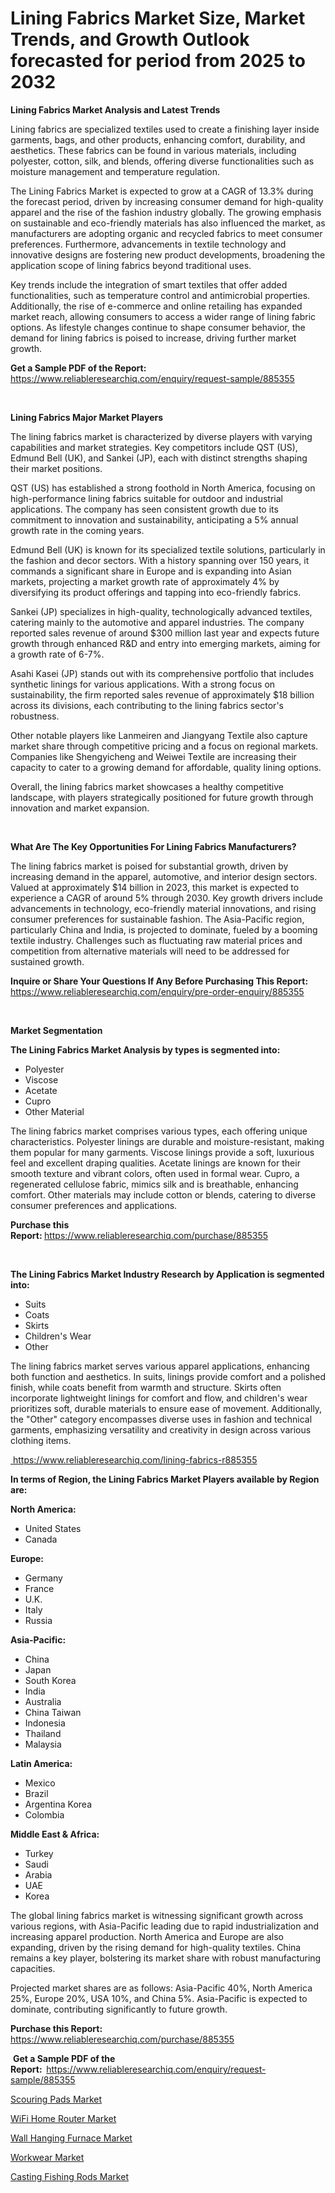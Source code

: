 <p><h1>Lining Fabrics Market Size, Market Trends, and Growth Outlook forecasted for period from 2025 to 2032</h1></p><p><strong>Lining Fabrics Market Analysis and Latest Trends</strong></p>
<p><p>Lining fabrics are specialized textiles used to create a finishing layer inside garments, bags, and other products, enhancing comfort, durability, and aesthetics. These fabrics can be found in various materials, including polyester, cotton, silk, and blends, offering diverse functionalities such as moisture management and temperature regulation.</p><p>The Lining Fabrics Market is expected to grow at a CAGR of 13.3% during the forecast period, driven by increasing consumer demand for high-quality apparel and the rise of the fashion industry globally. The growing emphasis on sustainable and eco-friendly materials has also influenced the market, as manufacturers are adopting organic and recycled fabrics to meet consumer preferences. Furthermore, advancements in textile technology and innovative designs are fostering new product developments, broadening the application scope of lining fabrics beyond traditional uses.</p><p>Key trends include the integration of smart textiles that offer added functionalities, such as temperature control and antimicrobial properties. Additionally, the rise of e-commerce and online retailing has expanded market reach, allowing consumers to access a wider range of lining fabric options. As lifestyle changes continue to shape consumer behavior, the demand for lining fabrics is poised to increase, driving further market growth.</p></p>
<p><strong>Get a Sample PDF of the Report:&nbsp;</strong> <a href="https://www.reliableresearchiq.com/enquiry/request-sample/885355?utm_campaign=104&utm_medium=2&utm_source=Github&utm_content=ia&utm_term=05042025&utm_id=lining-fabrics">https://www.reliableresearchiq.com/enquiry/request-sample/885355</a></p>
<p>&nbsp;</p>
<p><strong>Lining Fabrics Major Market Players</strong></p>
<p><p>The lining fabrics market is characterized by diverse players with varying capabilities and market strategies. Key competitors include QST (US), Edmund Bell (UK), and Sankei (JP), each with distinct strengths shaping their market positions.</p><p>QST (US) has established a strong foothold in North America, focusing on high-performance lining fabrics suitable for outdoor and industrial applications. The company has seen consistent growth due to its commitment to innovation and sustainability, anticipating a 5% annual growth rate in the coming years.</p><p>Edmund Bell (UK) is known for its specialized textile solutions, particularly in the fashion and decor sectors. With a history spanning over 150 years, it commands a significant share in Europe and is expanding into Asian markets, projecting a market growth rate of approximately 4% by diversifying its product offerings and tapping into eco-friendly fabrics.</p><p>Sankei (JP) specializes in high-quality, technologically advanced textiles, catering mainly to the automotive and apparel industries. The company reported sales revenue of around $300 million last year and expects future growth through enhanced R&D and entry into emerging markets, aiming for a growth rate of 6-7%.</p><p>Asahi Kasei (JP) stands out with its comprehensive portfolio that includes synthetic linings for various applications. With a strong focus on sustainability, the firm reported sales revenue of approximately $18 billion across its divisions, each contributing to the lining fabrics sector's robustness.</p><p>Other notable players like Lanmeiren and Jiangyang Textile also capture market share through competitive pricing and a focus on regional markets. Companies like Shengyicheng and Weiwei Textile are increasing their capacity to cater to a growing demand for affordable, quality lining options.</p><p>Overall, the lining fabrics market showcases a healthy competitive landscape, with players strategically positioned for future growth through innovation and market expansion.</p></p>
<p>&nbsp;</p>
<p><strong>What Are The Key Opportunities For Lining Fabrics Manufacturers?</strong></p>
<p><p>The lining fabrics market is poised for substantial growth, driven by increasing demand in the apparel, automotive, and interior design sectors. Valued at approximately $14 billion in 2023, this market is expected to experience a CAGR of around 5% through 2030. Key growth drivers include advancements in technology, eco-friendly material innovations, and rising consumer preferences for sustainable fashion. The Asia-Pacific region, particularly China and India, is projected to dominate, fueled by a booming textile industry. Challenges such as fluctuating raw material prices and competition from alternative materials will need to be addressed for sustained growth.</p></p>
<p><strong>Inquire or Share Your Questions If Any Before Purchasing This Report:</strong> <a href="https://www.reliableresearchiq.com/enquiry/pre-order-enquiry/885355?utm_campaign=104&utm_medium=2&utm_source=Github&utm_content=ia&utm_term=05042025&utm_id=lining-fabrics">https://www.reliableresearchiq.com/enquiry/pre-order-enquiry/885355</a></p>
<p>&nbsp;</p>
<p><strong>Market Segmentation</strong></p>
<p><strong>The Lining Fabrics Market Analysis by types is segmented into:</strong></p>
<p><ul><li>Polyester</li><li>Viscose</li><li>Acetate</li><li>Cupro</li><li>Other Material</li></ul></p>
<p><p>The lining fabrics market comprises various types, each offering unique characteristics. Polyester linings are durable and moisture-resistant, making them popular for many garments. Viscose linings provide a soft, luxurious feel and excellent draping qualities. Acetate linings are known for their smooth texture and vibrant colors, often used in formal wear. Cupro, a regenerated cellulose fabric, mimics silk and is breathable, enhancing comfort. Other materials may include cotton or blends, catering to diverse consumer preferences and applications.</p></p>
<p><strong>Purchase this Report:&nbsp;</strong><a href="https://www.reliableresearchiq.com/purchase/885355?utm_campaign=104&utm_medium=2&utm_source=Github&utm_content=ia&utm_term=05042025&utm_id=lining-fabrics">https://www.reliableresearchiq.com/purchase/885355</a></p>
<p>&nbsp;</p>
<p><strong>The Lining Fabrics Market Industry Research by Application is segmented into:</strong></p>
<p><ul><li>Suits</li><li>Coats</li><li>Skirts</li><li>Children's Wear</li><li>Other</li></ul></p>
<p><p>The lining fabrics market serves various apparel applications, enhancing both function and aesthetics. In suits, linings provide comfort and a polished finish, while coats benefit from warmth and structure. Skirts often incorporate lightweight linings for comfort and flow, and children's wear prioritizes soft, durable materials to ensure ease of movement. Additionally, the "Other" category encompasses diverse uses in fashion and technical garments, emphasizing versatility and creativity in design across various clothing items.</p></p>
<p><a href="https://www.reliableresearchiq.com/lining-fabrics-r885355?utm_campaign=104&utm_medium=2&utm_source=Github&utm_content=ia&utm_term=05042025&utm_id=lining-fabrics">&nbsp;https://www.reliableresearchiq.com/lining-fabrics-r885355</a></p>
<p><strong>In terms of Region, the Lining Fabrics Market Players available by Region are:</strong></p>
<p>
    <p> <strong> North America: </strong>
        <ul>
            <li>United States</li>
            <li>Canada</li>
        </ul>
        </p> 
    <p> <strong> Europe: </strong>
        <ul>
            <li>Germany</li>
            <li>France</li>
            <li>U.K.</li>
            <li>Italy</li>
            <li>Russia</li>
        </ul>
        </p> 
    <p> <strong> Asia-Pacific: </strong>
        <ul>
            <li>China</li>
            <li>Japan</li>
            <li>South Korea</li>
            <li>India</li>
            <li>Australia</li>
            <li>China Taiwan</li>
            <li>Indonesia</li>
            <li>Thailand</li>
            <li>Malaysia</li>
        </ul>
        </p> 
    <p> <strong> Latin America: </strong>
        <ul>
            <li>Mexico</li>
            <li>Brazil</li>
            <li>Argentina Korea</li>
            <li>Colombia</li>
        </ul>
        </p> 
    <p> <strong> Middle East & Africa: </strong>
        <ul>
            <li>Turkey</li>
            <li>Saudi</li>
            <li>Arabia</li>
            <li>UAE</li>
            <li>Korea</li>
        </ul>
    </p>
    </p>
<p><p>The global lining fabrics market is witnessing significant growth across various regions, with Asia-Pacific leading due to rapid industrialization and increasing apparel production. North America and Europe are also expanding, driven by the rising demand for high-quality textiles. China remains a key player, bolstering its market share with robust manufacturing capacities. </p><p>Projected market shares are as follows: Asia-Pacific 40%, North America 25%, Europe 20%, USA 10%, and China 5%. Asia-Pacific is expected to dominate, contributing significantly to future growth.</p></p>
<p><strong>Purchase this Report: </strong><a href="https://www.reliableresearchiq.com/purchase/885355?utm_campaign=104&utm_medium=2&utm_source=Github&utm_content=ia&utm_term=05042025&utm_id=lining-fabrics">https://www.reliableresearchiq.com/purchase/885355</a></p>
<p>&nbsp;<strong>Get a Sample PDF of the Report:&nbsp;&nbsp;</strong><a href="https://www.reliableresearchiq.com/enquiry/request-sample/885355?utm_campaign=104&utm_medium=2&utm_source=Github&utm_content=ia&utm_term=05042025&utm_id=lining-fabrics">https://www.reliableresearchiq.com/enquiry/request-sample/885355</a></p>
<p><strong></strong></p>
<p><p><a href="https://github.com/evraltandre36/Market-Research-Report-List-1/blob/main/scouring-pads-market.md?utm_campaign=104&utm_medium=2&utm_source=Github&utm_content=ia&utm_term=05042025&utm_id=lining-fabrics">Scouring Pads Market</a></p><p><a href="https://github.com/coricnzati/Market-Research-Report-List-1/blob/main/wifi-home-router-market.md?utm_campaign=104&utm_medium=2&utm_source=Github&utm_content=ia&utm_term=05042025&utm_id=lining-fabrics">WiFi Home Router Market</a></p><p><a href="https://github.com/hoppeellia6b/Market-Research-Report-List-1/blob/main/wall-hanging-furnace-market.md?utm_campaign=104&utm_medium=2&utm_source=Github&utm_content=ia&utm_term=05042025&utm_id=lining-fabrics">Wall Hanging Furnace Market</a></p><p><a href="https://github.com/cavushjla/Market-Research-Report-List-1/blob/main/workwear-market.md?utm_campaign=104&utm_medium=2&utm_source=Github&utm_content=ia&utm_term=05042025&utm_id=lining-fabrics">Workwear Market</a></p><p><a href="https://github.com/kleyderoomes/Market-Research-Report-List-1/blob/main/casting-fishing-rods-market.md?utm_campaign=104&utm_medium=2&utm_source=Github&utm_content=ia&utm_term=05042025&utm_id=lining-fabrics">Casting Fishing Rods Market</a></p></p>